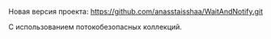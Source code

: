 Новая версия проекта: https://github.com/anasstaisshaa/WaitAndNotify.git

С использованием потокобезопасных коллекций.